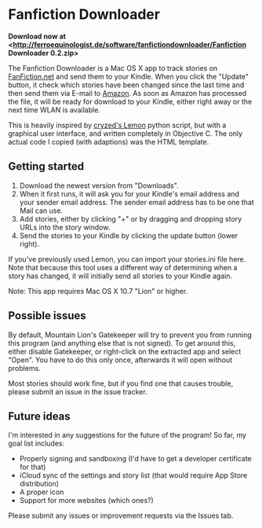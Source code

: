Fanfiction Downloader
=====================

**Download now at <http://ferroequinologist.de/software/fanfictiondownloader/Fanfiction Downloader 0.2.zip>**

The Fanfiction Downloader is a Mac OS X app to track stories on [FanFiction.net][] and send them to your Kindle. When you click the "Update" button, it check which stories have been changed since the last time and then send them via E-mail to [Amazon][]. As soon as Amazon has processed the file, it will be ready for download to your Kindle, either right away or the next time WLAN is available.

This is heavily inspired by [cryzed's Lemon][lemon] python script, but with a graphical user interface, and written completely in Objective C. The only actual code I copied (with adaptions) was the HTML template.

Getting started
---------------

1.	Download the newest version from "Downloads".
2.	When it first runs, it will ask you for your Kindle's email address and your sender email address. The sender email address has to be one that Mail can use.
3.	Add stories, either by clicking "+" or by dragging and dropping story URLs into the story window.
4.	Send the stories to your Kindle by clicking the update button (lower right).

If you've previously used Lemon, you can import your stories.ini file here. Note that because this tool uses a different way of determining when a story has changed, it will initially send all stories to your Kindle again.

Note: This app requires Mac OS X 10.7 "Lion" or higher.

Possible issues
---------------

By default, Mountain Lion's Gatekeeper will try to prevent you from running this program (and anything else that is not signed). To get around this, either disable Gatekeeper, or right-click on the extracted app and select "Open". You have to do this only once, afterwards it will open without problems.

Most stories should work fine, but if you find one that causes trouble, please submit an issue in the issue tracker.

Future ideas
------------

I'm interested in any suggestions for the future of the program! So far, my goal list includes:

*	Properly signing and sandboxing (I'd have to get a developer certificate for that)
*	iCloud sync of the settings and story list (that would require App Store distribution)
*	A proper icon
*	Support for more websites (which ones?)

Please submit any issues or improvement requests via the Issues tab.


[FanFiction.net]: http://fanfiction.net/
[Amazon]: http://amazon.com/
[lemon]: https://github.com/cryzed/lemon
[issues]: https://github.com/cochrane/Fanfiction-Downloader/issues